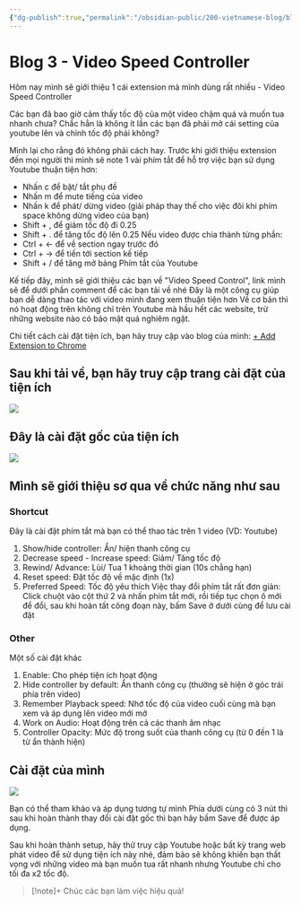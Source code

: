 ```yaml
---
{"dg-publish":true,"permalink":"/obsidian-public/200-vietnamese-blog/blog-3-video-speed-controller/"}
---
```


# Blog 3 - Video Speed Controller
Hôm nay mình sẽ giới thiệu 1 cái extension mà mình dùng rất nhiều - Video Speed Controller

Các bạn đã bao giờ cảm thấy tốc độ của một video chậm quá và muốn tua nhanh chưa? Chắc hẳn là không ít lần các bạn đã phải mở cái setting của youtube lên và chỉnh tốc độ phải không?

Mình lại cho rằng đó không phải cách hay. Trước khi giới thiệu extension đến mọi người thì mình sẽ note 1 vài phím tắt để hỗ trợ việc bạn sử dụng Youtube thuận tiện hơn:
- Nhấn c để bật/ tắt phụ đề
- Nhấn m để mute tiếng của video
- Nhấn k để phát/ dừng video (giải pháp thay thế cho việc đôi khi phím space không dừng video của bạn)
- Shift + , để giảm tốc độ đi 0.25
- Shift + . để tăng tốc độ lên 0.25
Nếu video được chia thành từng phần: 
- Ctrl + ← để về section ngay trước đó
- Ctrl + → để tiến tới section kế tiếp
- Shift + / để tăng mở bảng Phím tắt của Youtube

Kế tiếp đây, mình sẽ giới thiệu các bạn về "Video Speed Control", link mình sẽ để dưới phần comment để các bạn tải về nhé
Đây là một công cụ giúp bạn dễ dàng thao tác với video mình đang xem thuận tiện hơn
Về cơ bản thì nó hoạt động trên không chỉ trên Youtube mà hầu hết các website, trừ những website nào có bảo mật quá nghiêm ngặt.

Chi tiết cách cài đặt tiện ích, bạn hãy truy cập vào blog của mình: [+ Add Extension to Chrome](https://wisdom-whisperer.vercel.app/obsidian-public/200-vietnamese-blog/add-extension-to-chrome/)
## Sau khi tải về, bạn hãy truy cập trang cài đặt của tiện ích
![](https://i.imgur.com/AX5WyZD.png)

## Đây là cài đặt gốc của tiện ích
![](https://i.imgur.com/Arx5SQR.png)

## Mình sẽ giới thiệu sơ qua về chức năng như sau
### Shortcut
Đây là cài đặt phím tắt mà bạn có thể thao tác trên 1 video (VD: Youtube)
1. Show/hide controller: Ẩn/ hiện thanh công cụ
2. Decrease speed - Increase speed: Giảm/ Tăng tốc độ
3. Rewind/ Advance: Lùi/ Tua 1 khoảng thời gian (10s chẳng hạn)
4. Reset speed: Đặt tốc độ về mặc định (1x)
5. Preferred Speed: Tốc độ yêu thích 
Việc thay đổi phím tắt rất đơn giản: Click chuột vào cột thứ 2 và nhấn phím tắt mới, rồi tiếp tục chọn ô mới để đổi, sau khi hoàn tất công đoạn này, bấm Save ở dưới cùng để lưu cài đặt

### Other
Một số cài đặt khác
1. Enable: Cho phép tiện ích hoạt động
2. Hide controller by default: Ẩn thanh công cụ (thường sẽ hiện ở góc trái phía trên video)
3. Remember Playback speed: Nhớ tốc độ của video cuối cùng mà bạn xem và áp dụng lên video mới mở
4. Work on Audio: Hoạt động trên cả các thanh âm nhạc 
5. Controller Opacity: Mức độ trong suốt của thanh công cụ (từ 0 đến 1 là từ ẩn thành hiện)
## Cài đặt của mình
![](https://i.imgur.com/JsTIIGP.png)

Bạn có thể tham khảo và áp dụng tương tự mình
Phía dưới cùng có 3 nút thì sau khi hoàn thành thay đổi cài đặt gốc thì bạn hãy bấm Save để được áp dụng.

Sau khi hoàn thành setup, hãy thử truy cập Youtube hoặc bất kỳ trang web phát video để sử dụng tiện ích này nhé, đảm bảo sẽ không khiến bạn thất vọng với những video mà bạn muốn tua rất nhanh nhưng Youtube chỉ cho tối đa x2 tốc độ. 

> [!note]+ Chúc các bạn làm việc hiệu quả! 

